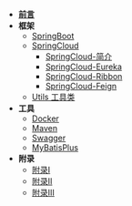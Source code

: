 
* [**前言**](/README)
* **框架**
  * [SpringBoot](/framework/springboot/springboot)
  * [SpringCloud](/framework/springcloud/springcloud)
    * [SpringCloud-简介](/framework/springcloud/springcloud?id=springcloud)
    * [SpringCloud-Eureka](/framework/springcloud/docs/eureka)
    * [SpringCloud-Ribbon](/framework/springcloud/docs/ribbon)
    * [SpringCloud-Feign](/framework/springcloud/docs/feign)
  * [Utils 工具类](/framework/util/util)
* **工具**
  * [Docker](/tools/docker/dockerMaven)
  * [Maven](/tools/maven/maven)
  * [Swagger](/tools/swagger/swagger)
  * [MyBatisPlus](/tools/mybatisPlus/mybatisPlus)
* **附录**
  * [附录I](/appendix/appendix01)
  * [附录II](/appendix/appendix02)
  * [附录III](/appendix/appendix03)
